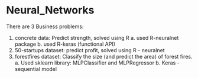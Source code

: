 # Neural_Networks
There are 3 Business problems:
1.  concrete data: Predict strength, solved using R
      a. used R-neuralnet package
      b. used R-keras (functional API)
2.  50-startups dataset:  predict profit,  solved using R - neuralnet
3.  forestfires  dataset: Classify the size (and predict the area) of forest fires. 
     a. Used sklearn library: MLPClassifier and MLPRegressor 
     b. Keras - sequential model
